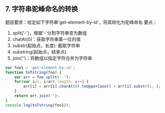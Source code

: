 ## 7. 字符串驼峰命名的转换
题目要求：给定如下字符串'get-element-by-id'，将其转化为驼峰命名
要点：
1. split('-')，根据'-'分割字符串变为数组
2. chatAt(0)：获取字符串第一位的值
3. substr(起始点，长度): 截取字符串
4. substring(起始点，结束点)
5. join('')：将数组以指定字符合并为字符串
```js
var foo1 = 'get-element-by-id';
function toTstring(foo) {
    var arr = foo.split('-');
    for(var i=1; i<arr.length; i++) {
        arr[i] = arr[i].charAt(0).toUpperCase() + arr[i].substr(1, );
    }
    return arr.join('');
}
console.log(toTstring(foo1));
```
